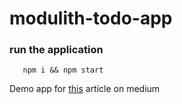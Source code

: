 # modulith-todo-app

### run the application
``` 
   npm i && npm start
```

Demo app for [this](https://medium.com/@mattiagazzola_95479) article on medium